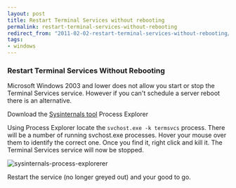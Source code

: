 ```yaml
---
layout: post
title: Restart Terminal Services without rebooting
permalink: restart-terminal-services-without-rebooting
redirect_from: "2011-02-02-restart-terminal-services-without-rebooting/"
tags:
- windows
---
```


### Restart Terminal Services Without Rebooting
Microsoft Windows 2003 and lower does not allow you start or stop the Terminal Services service. However if you can't schedule a server reboot there is an alternative.

Download the [Sysinternals tool](http://technet.microsoft.com/en-us/sysinternals) Process Explorer  

Using Process Explorer locate the `svchost.exe -k termsvcs` process. There will be a number of running svchost.exe processes. Hover your mouse over them to identify the correct one. Once you find it, right click and kill it. The Terminal Services service will now be stopped.

![sysinternals-process-explorerer](/assets/img/sysinternals-process-explorerer.jpg)

Restart the service (no longer greyed out) and your good to go.

